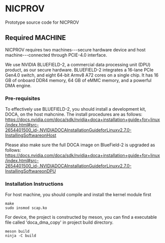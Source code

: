 # NICPROV
Prototype source code for NICPROV

## Required MACHINE 
NICPROV requires two machines---secure hardware device and host machine---connected through PCIE-4.0 interface.

We use NVIDIA BLUEFIELD-2, a commercial data processing unit (DPU) product, as our secure hardware. BLUEFIELD-2 integrates a 16-lane PCIe Gen4.0 switch, and eight 64-bit Armv8 A72 cores on a single chip. It has 16 GB of onboard DDR4 memory, 64 GB of eMMC memory, and a powerful DMA engine.

### Pre-requisites
To effectively use BLUEFIELD-2, you should install a development kit, DOCA, on the host mahcnine. The install procedures are as follows: https://docs.nvidia.com/doca/sdk/nvidia+doca+installation+guide+for+linux/index.html#src-2654401500_id-.NVIDIADOCAInstallationGuideforLinuxv2.7.0-InstallingSoftwareonHost

Please also make sure the full DOCA image on BlueField-2 is upgraded as follows: https://docs.nvidia.com/doca/sdk/nvidia+doca+installation+guide+for+linux/index.html#src-2654401500_id-.NVIDIADOCAInstallationGuideforLinuxv2.7.0-InstallingSoftwareonDPU

### Installation Instructions
For host machine, you should compile and install the kernel module first
```shell
make 
sudo insmod scap.ko
```
For device, the project is constructed by meson, you can find a executable file called 'doca_dma_copy' in project build directory.
```device shell
meson build
ninja -C build
```

